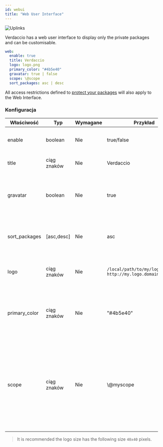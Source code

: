 ```yaml
---
id: webui
title: "Web User Interface"
---
```


![Uplinks](https://user-images.githubusercontent.com/558752/52916111-fa4ba980-32db-11e9-8a64-f4e06eb920b3.png)

Verdaccio has a web user interface to display only the private packages and can be customisable.

```yaml
web:
  enable: true
  title: Verdaccio
  logo: logo.png
  primary_color: "#4b5e40"
  gravatar: true | false
  scope: \@scope
  sort_packages: asc | desc
```

All access restrictions defined to [protect your packages](protect-your-dependencies.md) will also apply to the Web Interface.

### Konfiguracja

| Właściwość    | Typ         | Wymagane | Przykład                                                      | Wsparcie   | Opis                                                                                                                                                 |
| ------------- | ----------- | -------- | ------------------------------------------------------------- | ---------- | ---------------------------------------------------------------------------------------------------------------------------------------------------- |
| enable        | boolean     | Nie      | true/false                                                    | wszystkie  | allow to display the web interface                                                                                                                   |
| title         | ciąg znaków | Nie      | Verdaccio                                                     | wszystkie  | HTML head title description                                                                                                                          |
| gravatar      | boolean     | Nie      | true                                                          | `>v4`   | Gravatars will be generated under the hood if this property is enabled                                                                               |
| sort_packages | [asc,desc]  | Nie      | asc                                                           | `>v4`   | By default private packages are sorted by ascending                                                                                                  |
| logo          | ciąg znaków | Nie      | `/local/path/to/my/logo.png` `http://my.logo.domain/logo.png` | wszystkie  | a URI where logo is located (header logo)                                                                                                            |
| primary_color | ciąg znaków | Nie      | "#4b5e40"                                                     | `>4`    | The primary color to use throughout the UI (header, etc)                                                                                             |
| scope         | ciąg znaków | Nie      | \\@myscope                                                  | `>v3.x` | If you're using this registry for a specific module scope, specify that scope to set it in the webui instructions header (note: escape @ with \\@) |

> It is recommended the logo size has the following size `40x40` pixels.